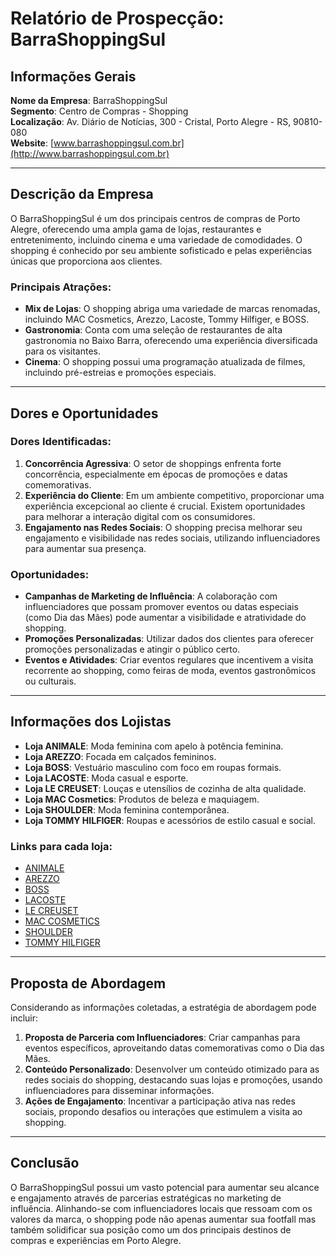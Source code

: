 # Relatório de Prospecção: BarraShoppingSul

## Informações Gerais

**Nome da Empresa**: BarraShoppingSul  
**Segmento**: Centro de Compras - Shopping  
**Localização**: Av. Diário de Notícias, 300 - Cristal, Porto Alegre - RS, 90810-080  
**Website**: [www.barrashoppingsul.com.br](http://www.barrashoppingsul.com.br)  

---

## Descrição da Empresa

O BarraShoppingSul é um dos principais centros de compras de Porto Alegre, oferecendo uma ampla gama de lojas, restaurantes e entretenimento, incluindo cinema e uma variedade de comodidades. O shopping é conhecido por seu ambiente sofisticado e pelas experiências únicas que proporciona aos clientes.

### Principais Atrações:
- **Mix de Lojas**: O shopping abriga uma variedade de marcas renomadas, incluindo MAC Cosmetics, Arezzo, Lacoste, Tommy Hilfiger, e BOSS.
- **Gastronomia**: Conta com uma seleção de restaurantes de alta gastronomia no Baixo Barra, oferecendo uma experiência diversificada para os visitantes.
- **Cinema**: O shopping possui uma programação atualizada de filmes, incluindo pré-estreias e promoções especiais.

---

## Dores e Oportunidades

### Dores Identificadas:
1. **Concorrência Agressiva**: O setor de shoppings enfrenta forte concorrência, especialmente em épocas de promoções e datas comemorativas.
2. **Experiência do Cliente**: Em um ambiente competitivo, proporcionar uma experiência excepcional ao cliente é crucial. Existem oportunidades para melhorar a interação digital com os consumidores.
3. **Engajamento nas Redes Sociais**: O shopping precisa melhorar seu engajamento e visibilidade nas redes sociais, utilizando influenciadores para aumentar sua presença.

### Oportunidades:
- **Campanhas de Marketing de Influência**: A colaboração com influenciadores que possam promover eventos ou datas especiais (como Dia das Mães) pode aumentar a visibilidade e atratividade do shopping.
- **Promoções Personalizadas**: Utilizar dados dos clientes para oferecer promoções personalizadas e atingir o público certo.
- **Eventos e Atividades**: Criar eventos regulares que incentivem a visita recorrente ao shopping, como feiras de moda, eventos gastronômicos ou culturais.

---

## Informações dos Lojistas

- **Loja ANIMALE**: Moda feminina com apelo à potência feminina.  
- **Loja AREZZO**: Focada em calçados femininos.  
- **Loja BOSS**: Vestuário masculino com foco em roupas formais.  
- **Loja LACOSTE**: Moda casual e esporte.  
- **Loja LE CREUSET**: Louças e utensílios de cozinha de alta qualidade.  
- **Loja MAC Cosmetics**: Produtos de beleza e maquiagem.  
- **Loja SHOULDER**: Moda feminina contemporânea.  
- **Loja TOMMY HILFIGER**: Roupas e acessórios de estilo casual e social.  

### Links para cada loja:
- [ANIMALE](https://www.barrashoppingsul.com.br/lojas/animale)
- [AREZZO](https://www.barrashoppingsul.com.br/lojas/arezzo-em-breve)
- [BOSS](https://www.barrashoppingsul.com.br/lojas/boss)
- [LACOSTE](https://www.barrashoppingsul.com.br/lojas/lacoste-2)
- [LE CREUSET](https://www.barrashoppingsul.com.br/lojas/le-creuset)
- [MAC COSMETICS](https://www.barrashoppingsul.com.br/lojas/mac-cosmetics)
- [SHOULDER](https://www.barrashoppingsul.com.br/lojas/shoulder)
- [TOMMY HILFIGER](https://www.barrashoppingsul.com.br/lojas/tommy-hilfiger)

---

## Proposta de Abordagem

Considerando as informações coletadas, a estratégia de abordagem pode incluir:

1. **Proposta de Parceria com Influenciadores**: Criar campanhas para eventos específicos, aproveitando datas comemorativas como o Dia das Mães.
2. **Conteúdo Personalizado**: Desenvolver um conteúdo otimizado para as redes sociais do shopping, destacando suas lojas e promoções, usando influenciadores para disseminar informações.
3. **Ações de Engajamento**: Incentivar a participação ativa nas redes sociais, propondo desafios ou interações que estimulem a visita ao shopping.

---

## Conclusão

O BarraShoppingSul possui um vasto potencial para aumentar seu alcance e engajamento através de parcerias estratégicas no marketing de influência. Alinhando-se com influenciadores locais que ressoam com os valores da marca, o shopping pode não apenas aumentar sua footfall mas também solidificar sua posição como um dos principais destinos de compras e experiências em Porto Alegre.